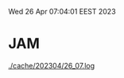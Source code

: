 Wed 26 Apr 07:04:01 EEST 2023
# JAM
<a href='./cache/202304/26_07.log'>./cache/202304/26_07.log</a>
